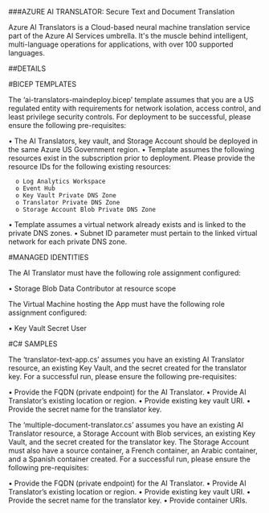 ###AZURE AI TRANSLATOR: Secure Text and Document Translation 

Azure AI Translators is a Cloud-based neural machine translation service part of the Azure AI Services umbrella. 
It's the muscle behind intelligent, multi-language operations for applications, with over 100 supported languages.

##DETAILS

#BICEP TEMPLATES

The ‘ai-translators-maindeploy.bicep’ template assumes that you are a US regulated entity with requirements for network isolation, access control, and least privilege security controls. For deployment to be successful, please ensure the following pre-requisites:

  •	The AI Translators, key vault, and Storage Account should be deployed in the same Azure US Government region.
  •	Template assumes the following resources exist in the subscription prior to deployment. Please provide the resource IDs for the following existing resources:
  
      o	Log Analytics Workspace
      o	Event Hub
      o	Key Vault Private DNS Zone
      o	Translator Private DNS Zone
      o	Storage Account Blob Private DNS Zone
      
  •	Template assumes a virtual network already exists and is linked to the private DNS zones. 
  •	Subnet ID parameter must pertain to the linked virtual network for each private DNS zone. 
  
#MANAGED IDENTITIES
    
The AI Translator must have the following role assignment configured: 

  •	Storage Blob Data Contributor at resource scope
  
The Virtual Machine hosting the App must have the following role assignment configured:

  •	Key Vault Secret User

#C# SAMPLES

The ‘translator-text-app.cs’ assumes you have an existing AI Translator resource, an existing Key Vault, and the secret created for the translator key. For a successful run, please ensure the following pre-requisites:

  •	Provide the FQDN (private endpoint) for the AI Translator.
  •	Provide AI Translator’s existing location or region. 
  •	Provide existing key vault URI.
  •	Provide the secret name for the translator key.

The ‘multiple-document-translator.cs’ assumes you have an existing AI Translator resource, a Storage Account with Blob services, an existing Key Vault, and the secret created for the translator key. The Storage Account must also have a source container, a French container, an Arabic container, and a Spanish container created. For a successful run, please ensure the following pre-requisites:

  •	Provide the FQDN (private endpoint) for the AI Translator.
  •	Provide AI Translator’s existing location or region. 
  •	Provide existing key vault URI.
  •	Provide the secret name for the translator key.
  •	Provide container URIs. 
